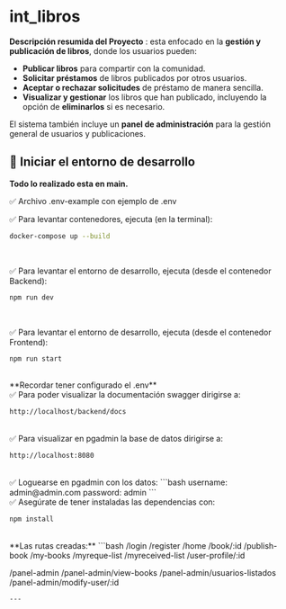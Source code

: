 # int_libros

**Descripción resumida del Proyecto**
: esta enfocado en la **gestión y publicación de libros**, donde los usuarios pueden:
- **Publicar libros** para compartir con la comunidad.
- **Solicitar préstamos** de libros publicados por otros usuarios.
- **Aceptar o rechazar solicitudes** de préstamo de manera sencilla.
- **Visualizar y gestionar** los libros que han publicado, incluyendo la opción de **eliminarlos** si es necesario.

El sistema también incluye un **panel de administración** para la gestión general de usuarios y publicaciones.


## 🚀 **Iniciar el entorno de desarrollo**

**Todo lo realizado esta en main.**

✅ Archivo .env-example con ejemplo de .env <br>

✅ Para levantar contenedores, ejecuta (en la terminal): 

```bash
docker-compose up --build
```
<br>

✅ Para levantar el entorno de desarrollo, ejecuta (desde el contenedor Backend):

```bash
npm run dev
```
<br>

✅ Para levantar el entorno de desarrollo, ejecuta (desde el contenedor Frontend):

```bash
npm run start
```
<br>
**Recordar tener configurado el .env**
<br>
✅ Para poder visualizar la documentación swagger dirigirse a:

```bash
http://localhost/backend/docs
```
<br>
✅ Para visualizar en pgadmin la base de datos dirigirse a: 

```bash
http://localhost:8080
```
<br>
✅ Loguearse en pgadmin con los datos:
```bash
username: admin@admin.com
password: admin
```
<br>
✅ Asegúrate de tener instaladas las dependencias con:

```bash
npm install
```
<br>
**Las rutas creadas:**
```bash
/login
/register
/home 
/book/:id
/publish-book
/my-books
/myreque-list
/myreceived-list
/user-profile/:id

/panel-admin
/panel-admin/view-books
/panel-admin/usuarios-listados
/panel-admin/modify-user/:id
```
---
